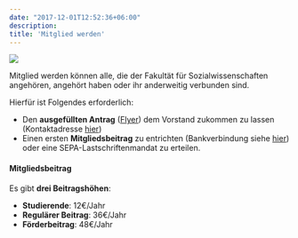 ```yaml
---
date: "2017-12-01T12:52:36+06:00"
description: 
title: 'Mitglied werden'
---
```

![](/images/about/ram_team_member.png)


Mitglied werden können alle, die der Fakultät für Sozialwissenschaften angehören, angehört haben oder ihr anderweitig verbunden sind.

Hierfür ist Folgendes erforderlich:

- Den **ausgefüllten Antrag** ([Flyer](/files/Membership_Flyer_Februar_2021.pdf)) dem Vorstand zukommen zu lassen (Kontaktadresse [hier](/de/about/contact))
- Einen ersten **Mitgliedsbeitrag** zu entrichten (Bankverbindung siehe [hier](/de/about/contact)) oder eine SEPA-Lastschriftenmandat zu erteilen.

#### Mitgliedsbeitrag

Es gibt **drei Beitragshöhen**:

- **Studierende**: 12€/Jahr
- **Regulärer Beitrag**: 36€/Jahr
- **Förderbeitrag**: 48€/Jahr


